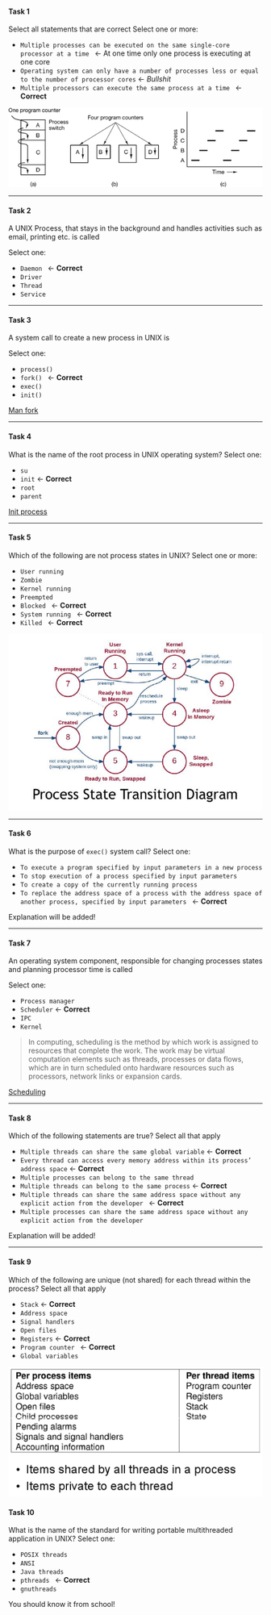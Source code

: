 #### Task 1

Select all statements that are correct
Select one or more:
- ```Multiple processes can be executed on the same single-core processor at a time ``` <- At one time only one process is executing at one core
- ```Operating system can only have a number of processes less or equal to the number of processor cores``` <- _Bullshit_
- ```Multiple processors can execute the same process at a time ``` <- **Correct**

![pic](multiprocess_system.png)

---

#### Task 2


A UNIX Process, that stays in the background and handles activities such as email, printing etc. is called

Select one:
- ```Daemon ``` <- **Correct**
- ```Driver```
- ```Thread```
- ```Service```

---

#### Task 3

A system call to create a new process in UNIX is

Select one:
-  ```process()```
- ```fork() ``` <- **Correct**
- ```exec()```
- ```init()```

[Man fork](https://www.man7.org/linux/man-pages/man2/fork.2.html)

---

#### Task 4

What is the name of the root process in UNIX operating system? Select one:
- ```su```
- ```init``` <- **Correct**
- ```root```
- ```parent```

[Init process](https://en.wikipedia.org/wiki/Init)

---

#### Task 5

Which of the following are not process states in UNIX? Select one or more:
- ```User running```
- ```Zombie```
- ```Kernel running```
- ```Preempted```
- ```Blocked ``` <- **Correct**
- ```System running ``` <- **Correct**
- ```Killed ``` <- **Correct**

![pic](process_states.jpg)

---

#### Task 6

What is the purpose of ```exec()``` system call? Select one:
- ```To execute a program specified by input parameters in a new process```
- ```To stop execution of a process specified by input parameters```
- ```To create a copy of the currently running process```
- ```To replace the address space of a process with the address space of another process, specified by input parameters ``` <- **Correct**

Explanation will be added!

---

#### Task 7

An operating system component, responsible for changing processes states and planning processor time is called

Select one:
- ```Process manager```
- ```Scheduler``` <- **Correct**
- ```IPC```
- ```Kernel```

> In computing, scheduling is the method by which work is assigned to resources that complete the work. The work may be virtual computation elements such as threads, processes or data flows, which are in turn scheduled onto hardware resources such as processors, network links or expansion cards.

[Scheduling](https://en.wikipedia.org/wiki/Scheduling_(computing))

---

#### Task 8

Which of the following statements are true? Select all that apply
- ```Multiple threads can share the same global variable``` <- **Correct**
- ```Every thread can access every memory address within its process’ address space``` <- **Correct**
- ```Multiple processes can belong to the same thread```
- ```Multiple threads can belong to the same process``` <- **Correct**
- ```Multiple threads can share the same address space without any explicit action from the developer ``` <- **Correct**
- ```Multiple processes can share the same address space without any explicit action from the developer```

Explanation will be added!

---

#### Task 9

Which of the following are unique (not shared) for each thread within the process? Select all that apply

- ```Stack``` <- **Correct**
- ```Address space```
- ```Signal handlers```
- ```Open files```
- ```Registers``` <- **Correct**
- ```Program counter ``` <- **Correct**
- ```Global variables```

![pic](threads-and-processes.png)

#### Task 10

What is the name of the standard for writing portable multithreaded application in UNIX? Select one:
- ```POSIX threads```
- ```ANSI```
- ```Java threads```
- ```pthreads ``` <- **Correct**
- ```gnuthreads```

You should know it from school!

